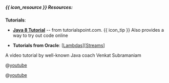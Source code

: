 ##### {{ icon_resource }} Resources:


**Tutorials**:

<tabs>
  <tab header="{{ icon_text }}">

* [**Java 8 Tutorial**](https://www.tutorialspoint.com/java8/) -- from tutorialspoint.com. {{ icon_tip }} Also provides a way to try out code online
* **Tutorials from Oracle**: [[Lambdas](http://docs.oracle.com/javase/tutorial/java/javaOO/lambdaexpressions.html)][[Streams](http://www.oracle.com/technetwork/articles/java/ma14-java-se-8-streams-2177646.html)]

  </tab>
  <tab header="{{ icon_video }}" class="d-print-none">

A video tutorial by well-known Java coach Venkat Subramaniam

@[youtube](Ee5t_EGjv0A)

<panel type="seamless" header="A a more detailed version covering similar grounds">

@[youtube](1OpAgZvYXLQ)

</panel>
  </tab>
</tabs>

